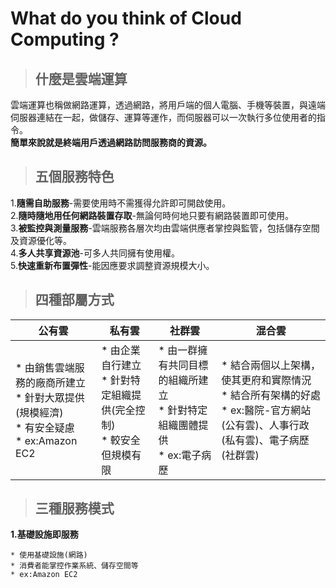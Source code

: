 # What do you think of Cloud Computing ?

>## 什麼是雲端運算  

雲端運算也稱做網路運算，透過網路，將用戶端的個人電腦、手機等裝置，與遠端伺服器連結在一起，做儲存、運算等運作，而伺服器可以一次執行多位使用者的指令。  
**簡單來說就是終端用戶透過網路訪問服務商的資源。**

>## 五個服務特色  

1.**隨需自助服務**-需要使用時不需獲得允許即可開啟使用。  
2.**隨時隨地用任何網路裝置存取**-無論何時何地只要有網路裝置即可使用。  
3.**被監控與測量服務**-雲端服務各層次均由雲端供應者掌控與監管，包括儲存空間及資源優化等。  
4.**多人共享資源池**-可多人共同擁有使用權。    
5.**快速重新布置彈性**-能因應要求調整資源規模大小。

>## 四種部屬方式  

|公有雲|私有雲|社群雲|混合雲|
  |---|----|----|---|
  |* 由銷售雲端服務的廠商所建立<br>* 針對大眾提供(規模經濟)<br>* 有安全疑慮<br>* ex:Amazon EC2|* 由企業自行建立<br>* 針對特定組織提供(完全控制)<br>* 較安全但規模有限|* 由一群擁有共同目標的組織所建立<br>* 針對特定組織團體提供<br>* ex:電子病歷|* 結合兩個以上架構，使其更府和實際情況<br>* 結合所有架構的好處<br>* ex:醫院-官方網站(公有雲)、人事行政(私有雲)、電子病歷(社群雲)|
 
 >## 三種服務模式  
 
 **1.基礎設施即服務**
 ```
 * 使用基礎設施(網路)  
 * 消費者能掌控作業系統、儲存空間等
 * ex:Amazon EC2
 ```

 
